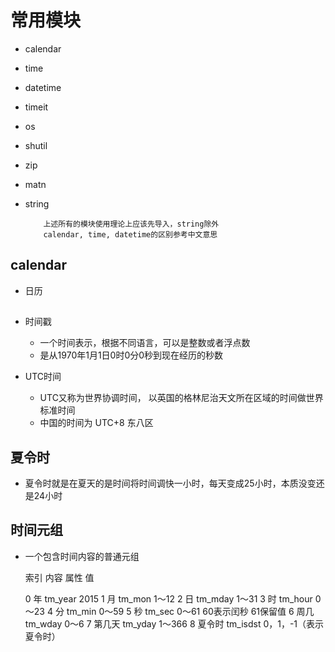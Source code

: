 # 常用模块
 - calendar
 - time
 - datetime
 - timeit
 - os
 - shutil
 - zip
 - matn
 - string
        
           上述所有的模块使用理论上应该先导入，string除外
           calendar, time, datetime的区别参考中文意思
           
## calendar
 - 日历

##
 - 时间戳
    - 一个时间表示，根据不同语言，可以是整数或者浮点数
    - 是从1970年1月1日0时0分0秒到现在经历的秒数
    
 - UTC时间   
    - UTC又称为世界协调时间， 以英国的格林尼治天文所在区域的时间做世界标准时间
    - 中国的时间为 UTC+8 东八区
    
## 夏令时
 - 夏令时就是在夏天的是时间将时间调快一小时，每天变成25小时，本质没变还是24小时

## 时间元组
 - 一个包含时间内容的普通元组
 
                
   索引      内容    属性            值

    0       年       tm_year     2015
    1       月       tm_mon      1～12
    2       日       tm_mday     1～31
    3       时       tm_hour     0～23
    4       分       tm_min      0～59
    5       秒       tm_sec      0～61  60表示闰秒  61保留值
    6       周几     tm_wday     0～6
    7       第几天    tm_yday     1～366
    8       夏令时    tm_isdst    0，1，-1（表示夏令时）
     